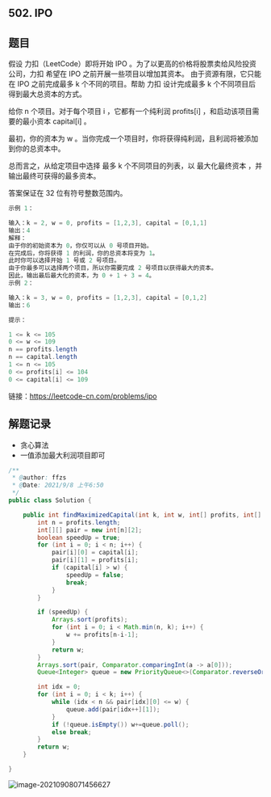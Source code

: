 ## 502. IPO

## 题目

假设 力扣（LeetCode）即将开始 IPO 。为了以更高的价格将股票卖给风险投资公司，力扣 希望在 IPO 之前开展一些项目以增加其资本。 由于资源有限，它只能在 IPO 之前完成最多 k 个不同的项目。帮助 力扣 设计完成最多 k 个不同项目后得到最大总资本的方式。

给你 n 个项目。对于每个项目 i ，它都有一个纯利润 profits[i] ，和启动该项目需要的最小资本 capital[i] 。

最初，你的资本为 w 。当你完成一个项目时，你将获得纯利润，且利润将被添加到你的总资本中。

总而言之，从给定项目中选择 最多 k 个不同项目的列表，以 最大化最终资本 ，并输出最终可获得的最多资本。

答案保证在 32 位有符号整数范围内。

 

```java
示例 1：

输入：k = 2, w = 0, profits = [1,2,3], capital = [0,1,1]
输出：4
解释：
由于你的初始资本为 0，你仅可以从 0 号项目开始。
在完成后，你将获得 1 的利润，你的总资本将变为 1。
此时你可以选择开始 1 号或 2 号项目。
由于你最多可以选择两个项目，所以你需要完成 2 号项目以获得最大的资本。
因此，输出最后最大化的资本，为 0 + 1 + 3 = 4。
示例 2：

输入：k = 3, w = 0, profits = [1,2,3], capital = [0,1,2]
输出：6
```



```java
提示：

1 <= k <= 105
0 <= w <= 109
n == profits.length
n == capital.length
1 <= n <= 105
0 <= profits[i] <= 104
0 <= capital[i] <= 109
```


链接：https://leetcode-cn.com/problems/ipo

## 解题记录

+ 贪心算法
+ 一值添加最大利润项目即可

```java
/**
 * @author: ffzs
 * @Date: 2021/9/8 上午6:50
 */
public class Solution {

    public int findMaximizedCapital(int k, int w, int[] profits, int[] capital) {
        int n = profits.length;
        int[][] pair = new int[n][2];
        boolean speedUp = true;
        for (int i = 0; i < n; i++) {
            pair[i][0] = capital[i];
            pair[i][1] = profits[i];
            if (capital[i] > w) {
                speedUp = false;
                break;
            }
        }

        if (speedUp) {
            Arrays.sort(profits);
            for (int i = 0; i < Math.min(n, k); i++) {
                w += profits[n-i-1];
            }
            return w;
        }
        Arrays.sort(pair, Comparator.comparingInt(a -> a[0]));
        Queue<Integer> queue = new PriorityQueue<>(Comparator.reverseOrder());

        int idx = 0;
        for (int i = 0; i < k; i++) {
            while (idx < n && pair[idx][0] <= w) {
                queue.add(pair[idx++][1]);
            }
            if (!queue.isEmpty()) w+=queue.poll();
            else break;
        }
        return w;
    }

}
```

![image-20210908071456627](https://gitee.com/ffzs/picture_go/raw/master/img/image-20210908071456627.png)